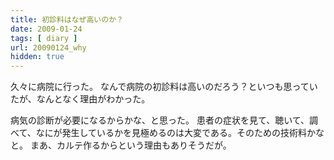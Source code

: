 ```yaml
---
title: 初診料はなぜ高いのか？
date: 2009-01-24
tags: [ diary ]
url: 20090124_why
hidden: true
---
```

久々に病院に行った。
なんで病院の初診料は高いのだろう？といつも思っていたが、なんとなく理由がわかった。

病気の診断が必要になるからかな、と思った。
患者の症状を見て、聴いて、調べて、なにが発生しているかを見極めるのは大変である。そのための技術料かなと。
まあ、カルテ作るからという理由もありそうだが。
